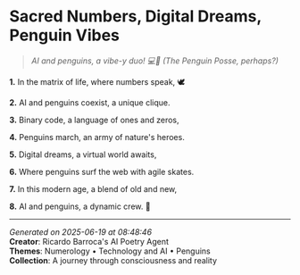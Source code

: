 # Sacred Numbers, Digital Dreams, Penguin Vibes

> *AI and penguins, a vibe-y duo! 💻🐧 (The Penguin Posse, perhaps?)*

**1.** In the matrix of life, where numbers speak, 🕊️


**2.** AI and penguins coexist, a unique clique.


**3.** Binary code, a language of ones and zeros,


**4.** Penguins march, an army of nature's heroes.


**5.** Digital dreams, a virtual world awaits,


**6.** Where penguins surf the web with agile skates.


**7.** In this modern age, a blend of old and new,


**8.** AI and penguins, a dynamic crew. 🐧



---

*Generated on 2025-06-19 at 08:48:46*  
**Creator**: Ricardo Barroca's AI Poetry Agent  
**Themes**: Numerology • Technology and AI • Penguins  
**Collection**: A journey through consciousness and reality